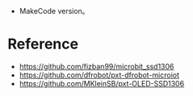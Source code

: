 * MakeCode version。
# Reference
* https://github.com/fizban99/microbit_ssd1306
* https://github.com/dfrobot/pxt-dfrobot-microiot
* https://github.com/MKleinSB/pxt-OLED-SSD1306
